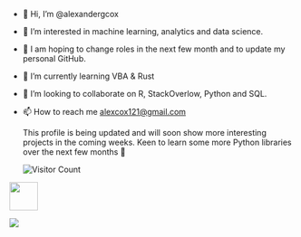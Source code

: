 - 👋 Hi, I’m @alexandergcox
- 👀 I’m interested in machine learning, analytics and data science.
- 👀 I am hoping to change roles in the next few month and to update my personal GitHub.
- 🌱 I’m currently learning VBA & Rust
- 💞️ I’m looking to collaborate on R, StackOverlow, Python and SQL.
- 📫 How to reach me alexcox121@gmail.com

  This profile is being updated and will soon show more interesting projects in the coming weeks.
  Keen to learn some more Python libraries over the next few months 🙂

  ![Visitor Count](https://profile-counter.glitch.me/{alexandergcox}/count.svg)

<img height=50 src="https://cdn.jsdelivr.net/gh/devicons/devicon/icons/python/python-original.svg"/><img height=50>
<link rel="stylesheet" href="https://cdn.jsdelivr.net/gh/devicons/devicon@v2.15.1/devicon.min.css">
  
<img src="https://github-readme-stats.vercel.app/api/top-langs?username=alexandergcox"/>
